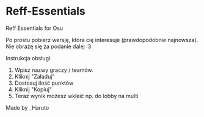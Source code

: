 # Reff-Essentials
Reff Essentials for Osu

Po prostu pobierz wersję, która cię interesuje (prawdopodobnie najnowsza).
Nie obrażę się za podanie dalej :3

Instrukcja obsługi:
1. Wpisz nazwy graczy / teamów.
2. Kliknij "Załaduj"
3. Dostosuj ilość punktów
4. Kliknij "Kopiuj"
5. Teraz wynik możesz wkleić np. do lobby na multi

Made by _Haruto